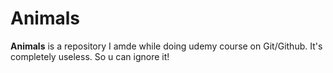 # Animals

**Animals** is a repository I amde while doing udemy course on Git/Github. It's completely useless. So u can ignore it!
